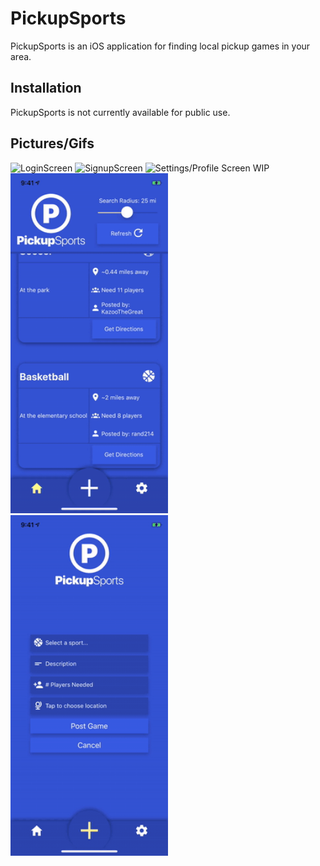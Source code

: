 # PickupSports

PickupSports is an iOS application for finding local pickup games in your area.

## Installation

PickupSports is not currently available for public use.


## Pictures/Gifs

<img alt="LoginScreen" src="https://i.imgur.com/0FRdOMl.png" width="50%"/>
<img alt="SignupScreen" src="https://i.imgur.com/1uSXR3n.png" width="50%"/>
<img alt="Settings/Profile Screen WIP" src="https://i.imgur.com/YHWbb1i.png" width="50%"/>
<img alt="Searching for Games and Getting Directions" src="directions.gif" width="50%"/>
<img alt="Posting a game" src="posting.gif" width="50%"/>
